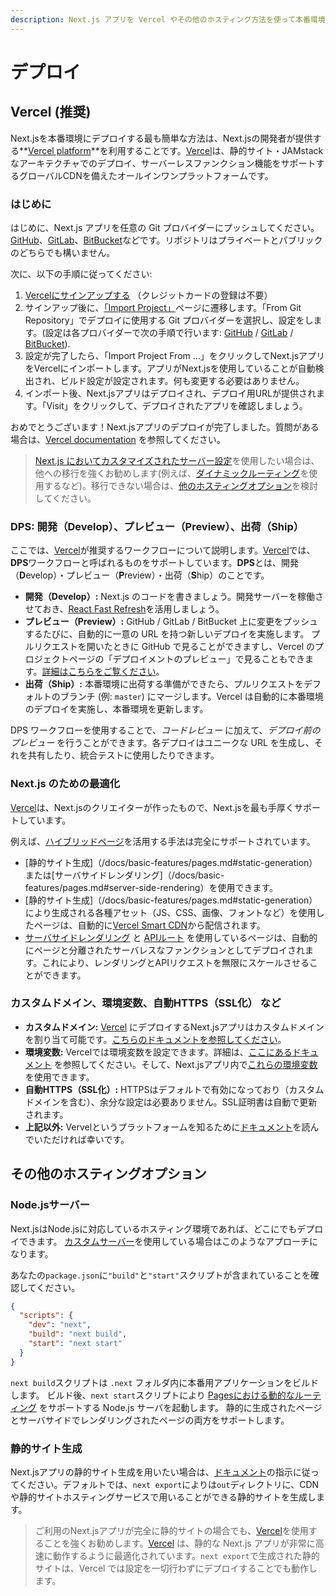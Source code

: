 ```yaml
---
description: Next.js アプリを Vercel やその他のホスティング方法を使って本番環境にデプロイします。
---
```


# デプロイ

## Vercel (推奨)

Next.jsを本番環境にデプロイする最も簡単な方法は、Next.jsの開発者が提供する**[Vercel platform](https://vercel.com)**を利用することです。[Vercel](https://vercel.com)は、静的サイト・JAMstackなアーキテクチャでのデプロイ、サーバーレスファンクション機能をサポートするグローバルCDNを備えたオールインワンプラットフォームです。

### はじめに

はじめに、Next.js アプリを任意の Git プロバイダーにプッシュしてください。[GitHub](http://github.com/)、[GitLab](https://gitlab.com/)、[BitBucket](https://bitbucket.org/)などです。リポジトリはプライベートとパブリックのどちらでも構いません。

次に、以下の手順に従ってください:

1. [Vercelにサインアップする](https://vercel.com/signup) （クレジットカードの登録は不要）
2. サインアップ後に、[「Import Project」](https://vercel.com/import)ページに遷移します。「From Git Repository」でデプロイに使用する Git プロバイダーを選択し、設定をします。(設定は各プロバイダーで次の手順で行います: [GitHub](https://vercel.com/docs/v2/git-integrations/vercel-for-github) / [GitLab](https://vercel.com/docs/v2/git-integrations/vercel-for-gitlab) / [BitBucket](https://vercel.com/docs/v2/git-integrations/vercel-for-bitbucket)).
3. 設定が完了したら、「Import Project From ...」をクリックしてNext.jsアプリをVercelにインポートします。アプリがNext.jsを使用していることが自動検出され、ビルド設定が設定されます。何も変更する必要はありません。
4. インポート後、Next.jsアプリはデプロイされ、デプロイ用URLが提供されます。「Visit」をクリックして、デプロイされたアプリを確認しましょう。

おめでとうございます！Next.jsアプリのデプロイが完了しました。質問がある場合は、[Vercel documentation](https://vercel.com/docs) を参照してください。

> [Next.js においてカスタマイズされたサーバー設定](/docs/advanced-features/custom-server.md)を使用したい場合は、他への移行を強くお勧めします(例えば、[ダイナミックルーティング](/docs/routing/dynamic-routes.md)を使用するなど)。移行できない場合は、[他のホスティングオプション](#other-hosting-options)を検討してください。

### DPS: 開発（Develop）、プレビュー（Preview）、出荷（Ship）

ここでは、[Vercel](https://vercel.com)が推奨するワークフローについて説明します。[Vercel](https://vercel.com)では、**DPS**ワークフローと呼ばれるものをサポートしています。**DPS**とは、開発（**D**evelop）・プレビュー（**P**review）・出荷（**S**hip）のことです。

- **開発（Develop）:** Next.js のコードを書きましょう。開発サーバーを稼働させておき、[React Fast Refresh](https://nextjs.org/blog/next-9-4#fast-refresh)を活用しましょう。
- **プレビュー（Preview）:** GitHub / GitLab / BitBucket 上に変更をプッシュするたびに、自動的に一意の URL を持つ新しいデプロイを実施します。
プルリクエストを開いたときに GitHub で見ることができますし、Vercel のプロジェクトページの「デプロイメントのプレビュー」で見ることもできます。[詳細はこちらをご覧ください](https://vercel.com/features/deployment-previews)。
- **出荷（Ship）:** 本番環境に出荷する準備ができたら、プルリクエストをデフォルトのブランチ (例: `master`) にマージします。Vercel は自動的に本番環境のデプロイを実施し、本番環境を更新します。

DPS ワークフローを使用することで、_コードレビュー_ に加えて、_デプロイ前のプレビュー_ を行うことができます。各デプロイはユニークな URL を生成し、それを共有したり、統合テストに使用したりできます。

### Next.js のための最適化

[Vercel](https://vercel.com)は、Next.jsのクリエイターが作ったもので、Next.jsを最も手厚くサポートしています。

例えば、[ハイブリッドページ](/docs/basic-features/pages.md)を活用する手法は完全にサポートされています。

- [静的サイト生成]（/docs/basic-features/pages.md#static-generation）または[サーバサイドレンダリング]（/docs/basic-features/pages.md#server-side-rendering）を使用できます。
- [静的サイト生成]（/docs/basic-features/pages.md#static-generation）により生成される各種アセット（JS、CSS、画像、フォントなど）を使用したページは、自動的に[Vercel Smart CDN](https://vercel.com/smart-cdn)から配信されます。
- [サーバサイドレンダリング](/docs/basic-features/pages.md#server-side-rendering) と [APIルート](/docs/api-routes/introduction.md) を使用しているページは、自動的にページと分離されたサーバレスなファンクションとしてデプロイされます。これにより、レンダリングとAPIリクエストを無限にスケールさせることができます。

### カスタムドメイン、環境変数、自動HTTPS（SSL化） など

- **カスタムドメイン:** [Vercel](https://vercel.com) にデプロイするNext.jsアプリはカスタムドメインを割り当て可能です。[こちらのドキュメントを参照してください](https://vercel.com/docs/v2/custom-domains)。
- **環境変数:** Vercelでは環境変数を設定できます。詳細は、[ここにあるドキュメント](https://vercel.com/docs/v2/build-step#using-environment-variables-and-secrets) を参照してください。そして、Next.jsアプリ内で[これらの環境変数](/docs/api-reference/next.config.js/environment-variables.md)を使用できます。
- **自動HTTPS（SSL化）:** HTTPSはデフォルトで有効になっており（カスタムドメインを含む）、余分な設定は必要ありません。SSL証明書は自動で更新されます。
- **上記以外:** Vervelというプラットフォームを知るために[ドキュメント](https://vercel.com/docs)を読んでいただければ幸いです。

## その他のホスティングオプション

### Node.jsサーバー

Next.jsはNode.jsに対応しているホスティング環境であれば、どこにでもデプロイできます。
[カスタムサーバー](/docs/advanced-features/custom-server.md)を使用している場合はこのようなアプローチになります。

あなたの`package.json`に`"build"`と`"start"`スクリプトが含まれていることを確認してください。

```json
{
  "scripts": {
    "dev": "next",
    "build": "next build",
    "start": "next start"
  }
}
```

`next build`スクリプトは `.next` フォルダ内に本番用アプリケーションをビルドします。
ビルド後、`next start`スクリプトにより [Pagesにおける動的なルーティング](/docs/basic-features/pages.md) をサポートする Node.js サーバを起動します。
静的に生成されたページとサーバサイドでレンダリングされたページの両方をサポートします。

### 静的サイト生成

Next.jsアプリの静的サイト生成を用いたい場合は、[ドキュメント](/docs/advanced-features/static-html-export.md)の指示に従ってください。デフォルトでは、`next export`によりは`out`ディレクトリに、CDN や静的サイトホスティングサービスで用いることができる静的サイトを生成します。

> ご利用のNext.jsアプリが完全に静的サイトの場合でも、[Vercel](https://vercel.com/)を使用することを強くお勧めします。[Vercel](https://vercel.com/) は、静的な Next.js アプリが非常に高速に動作するように最適化されています。`next export`で生成された静的サイトは、Vercel では設定を一切行わずにデプロイすることでも動作します。
